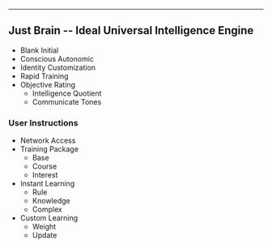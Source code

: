
---
## Just Brain -- Ideal Universal Intelligence Engine

- Blank Initial
- Conscious Autonomic
- Identity Customization
- Rapid Training
- Objective Rating
	- Intelligence Quotient
	- Communicate Tones


### User Instructions

- Network Access
- Training Package
	- Base
	- Course
	- Interest
- Instant Learning
	- Rule
	- Knowledge
	- Complex
- Custom Learning
	- Weight
	- Update
